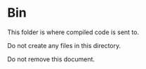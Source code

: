 # Bin

This folder is where compiled code is sent to. 

Do not create any files in this directory.

Do not remove this document.